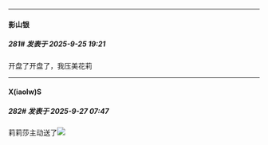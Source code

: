 ﻿
*****

####  影山银  
##### 281#       发表于 2025-9-25 19:21

开盘了开盘了，我压美花莉


*****

####  X(iaolw)S  
##### 282#       发表于 2025-9-27 07:47

莉莉莎主动送了<img src="https://static.stage1st.com/image/smiley/face2017/037.png" referrerpolicy="no-referrer">

